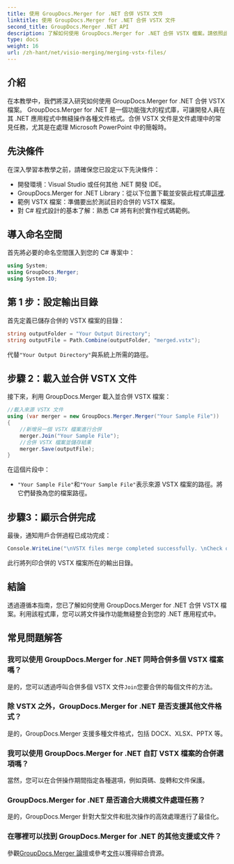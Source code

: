 ```yaml
---
title: 使用 GroupDocs.Merger for .NET 合併 VSTX 文件
linktitle: 使用 GroupDocs.Merger for .NET 合併 VSTX 文件
second_title: GroupDocs.Merger .NET API
description: 了解如何使用 GroupDocs.Merger for .NET 合併 VSTX 檔案。請依照此逐步指南在 C# 中進行高效率的文件操作。
type: docs
weight: 16
url: /zh-hant/net/visio-merging/merging-vstx-files/
---
```

## 介紹
在本教學中，我們將深入研究如何使用 GroupDocs.Merger for .NET 合併 VSTX 檔案。 GroupDocs.Merger for .NET 是一個功能強大的程式庫，可讓開發人員在其 .NET 應用程式中無縫操作各種文件格式。合併 VSTX 文件是文件處理中的常見任務，尤其是在處理 Microsoft PowerPoint 中的簡報時。
## 先決條件
在深入學習本教學之前，請確保您已設定以下先決條件：
- 開發環境：Visual Studio 或任何其他 .NET 開發 IDE。
-  GroupDocs.Merger for .NET Library：從以下位置下載並安裝此程式庫[這裡](https://releases.groupdocs.com/merger/net/).
- 範例 VSTX 檔案：準備要出於測試目的合併的 VSTX 檔案。
- 對 C# 程式設計的基本了解：熟悉 C# 將有利於實作程式碼範例。

## 導入命名空間
首先將必要的命名空間匯入到您的 C# 專案中：
```csharp
using System; 
using GroupDocs.Merger;
using System.IO;
```
## 第 1 步：設定輸出目錄
首先定義已儲存合併的 VSTX 檔案的目錄：
```csharp
string outputFolder = "Your Output Directory";
string outputFile = Path.Combine(outputFolder, "merged.vstx");
```
代替`"Your Output Directory"`與系統上所需的路徑。
## 步驟 2：載入並合併 VSTX 文件
接下來，利用 GroupDocs.Merger 載入並合併 VSTX 檔案：
```csharp
//載入來源 VSTX 文件
using (var merger = new GroupDocs.Merger.Merger("Your Sample File"))
{
    //新增另一個 VSTX 檔案進行合併
    merger.Join("Your Sample File");
    //合併 VSTX 檔案並儲存結果
    merger.Save(outputFile);
}
```
在這個片段中：
- `"Your Sample File"`和`"Your Sample File"`表示來源 VSTX 檔案的路徑。將它們替換為您的檔案路徑。
## 步驟3：顯示合併完成
最後，通知用戶合併過程已成功完成：
```csharp
Console.WriteLine("\nVSTX files merge completed successfully. \nCheck output in {0}", outputFolder);
```
此行將列印合併的 VSTX 檔案所在的輸出目錄。

## 結論
透過遵循本指南，您已了解如何使用 GroupDocs.Merger for .NET 合併 VSTX 檔案。利用該程式庫，您可以將文件操作功能無縫整合到您的 .NET 應用程式中。

## 常見問題解答
### 我可以使用 GroupDocs.Merger for .NET 同時合併多個 VSTX 檔案嗎？
是的，您可以透過呼叫合併多個 VSTX 文件`Join`您要合併的每個文件的方法。
### 除 VSTX 之外，GroupDocs.Merger for .NET 是否支援其他文件格式？
是的，GroupDocs.Merger 支援多種文件格式，包括 DOCX、XLSX、PPTX 等。
### 我可以使用 GroupDocs.Merger for .NET 自訂 VSTX 檔案的合併選項嗎？
當然，您可以在合併操作期間指定各種選項，例如頁碼、旋轉和文件保護。
### GroupDocs.Merger for .NET 是否適合大規模文件處理任務？
是的，GroupDocs.Merger 針對大型文件和批次操作的高效處理進行了最佳化。
### 在哪裡可以找到 GroupDocs.Merger for .NET 的其他支援或文件？
參觀[GroupDocs.Merger 論壇](https://forum.groupdocs.com/c/merger/32)或參考[文件](https://reference.groupdocs.com/merger/net/)以獲得綜合資源。